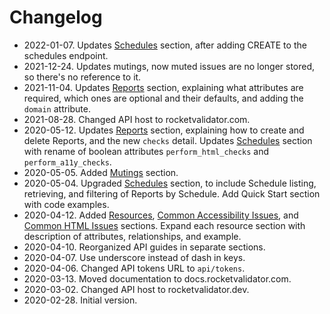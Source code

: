 # Changelog

* 2022-01-07. Updates [Schedules](/api/schedules) section, after adding CREATE to the schedules endpoint.
* 2021-12-24. Updates mutings, now muted issues are no longer stored, so there's no reference to it.
* 2021-11-04. Updates [Reports](/api/reports) section, explaining what attributes are required, which ones are optional and their defaults, and adding the `domain` attribute.
* 2021-08-28. Changed API host to rocketvalidator.com.
* 2020-05-12. Updates [Reports](/api/reports) section, explaining how to create and delete Reports, and the new `checks` detail. Updates [Schedules](/api/schedules) section with rename of boolean attributes `perform_html_checks` and `perform_a11y_checks`.
* 2020-05-05. Added [Mutings](/api/mutings) section.
* 2020-05-04. Upgraded [Schedules](/api/schedules) section, to include Schedule listing, retrieving, and filtering of Reports by Schedule. Add Quick Start section with code examples.
* 2020-04-12. Added [Resources](/api/resources), [Common Accessibility Issues](/api/common_a11y_issues), and [Common HTML Issues](/api/common_html_issues) sections. Expand each resource section with description of attributes, relationships, and example.
* 2020-04-10. Reorganized API guides in separate sections.
* 2020-04-07. Use underscore instead of dash in keys.
* 2020-04-06. Changed API tokens URL to `api/tokens`.
* 2020-03-13. Moved documentation to docs.rocketvalidator.com.
* 2020-03-02. Changed API host to rocketvalidator.dev.
* 2020-02-28. Initial version.
